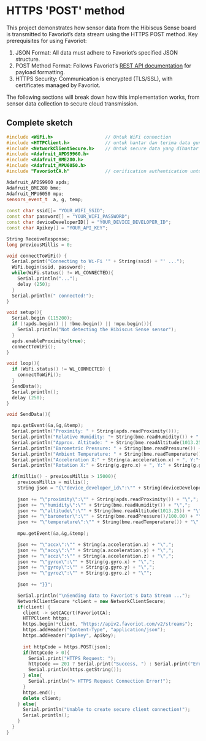 # HTTPS 'POST' method
This project demonstrates how sensor data from the Hibiscus Sense board is transmitted to Favoriot’s data stream using the HTTPS POST method. Key prerequisites for using Favoriot:

1. JSON Format: All data must adhere to Favoriot’s specified JSON structure.
2. POST Method Format: Follows Favoriot’s [REST API documentation](https://platform.favoriot.com/tutorial/v2/?python#data) for payload formatting.
3. HTTPS Security: Communication is encrypted (TLS/SSL), with certificates managed by Favoriot.

The following sections will break down how this implementation works, from sensor data collection to secure cloud transmission.

## Complete sketch
```cpp
#include <WiFi.h>                   // Untuk WiFi connection
#include <HTTPClient.h>             // untuk hantar dan terima data guna http protocol
#include <NetworkClientSecure.h>    // Untuk secure data yang dihantar
#include <Adafruit_APDS9960.h>      
#include <Adafruit_BME280.h>
#include <Adafruit_MPU6050.h>
#include "FavoriotCA.h"             // cerification authentication untuk security (hhtps)

Adafruit_APDS9960 apds;
Adafruit_BME280 bme;
Adafruit_MPU6050 mpu;
sensors_event_t  a, g, temp;
 
const char ssid[]= "YOUR_WIFI_SSID";
const char password[] = "YOUR_WIFI_PASSWORD";
const char deviceDeveloperID[] = "YOUR_DEVICE_DEVELOPER_ID";
const char Apikey[] = "YOUR_API_KEY";

String ReceiveResponse;
long previousMillis = 0;

void connectToWiFi() {
  Serial.print("Connecting to Wi-Fi '" + String(ssid) + "' ...");
  WiFi.begin(ssid, password);
  while(WiFi.status() != WL_CONNECTED){
    Serial.println("...");
    delay (250);
  }
  Serial.println(" connected!");
}

void setup(){
  Serial.begin (115200);
  if (!apds.begin() || !bme.begin() || !mpu.begin()){
    Serial.println("Not detecting the Hibiscus Sense sensor");
  }    
  apds.enableProximity(true);  
  connectToWiFi();
} 

void loop(){
  if (WiFi.status() != WL_CONNECTED) {
    connectToWiFi();
  }
  SendData();
  Serial.println();
  delay (250);
}

void SendData(){

  mpu.getEvent(&a,&g,&temp);
  Serial.println("Proximity: " + String(apds.readProximity()));
  Serial.println("Relative Humidity: "+ String(bme.readHumidity()) + " %RH");
  Serial.println("Approx. Altitude: " + String(bme.readAltitude(1013.25)) + " m");
  Serial.println("Barometric Pressure: " + String(bme.readPressure()) + " Pa");
  Serial.println("Ambient Temperature: " + String(bme.readTemperature()) + " °C");
  Serial.println("Acceleration X:" + String(a.acceleration.x) + ", Y:"+String(a.acceleration.y) + ", Z:"+String(a.acceleration.z) + " m/s^2");
  Serial.println("Rotation X:" + String(g.gyro.x) + ", Y:" + String(g.gyro.y) + ", Z:" + String(g.gyro.z) + " rad/s");

  if(millis() - previousMillis > 15000){
    previousMillis = millis();
    String json = "{\"device_developer_id\":\"" + String(deviceDeveloperID) + "\",\"data\":{";
    
    json += "\"proximity\":\"" + String(apds.readProximity()) + "\",";
    json += "\"humidity\":\"" + String(bme.readHumidity()) + "\",";
    json += "\"altitude\":\"" + String(bme.readAltitude(1013.25)) + "\",";
    json += "\"barometer\":\"" + String(bme.readPressure()/100.00) + "\",";
    json += "\"temperature\":\"" + String(bme.readTemperature()) + "\",";
    
    mpu.getEvent(&a,&g,&temp);

    json += "\"accx\":\"" + String(a.acceleration.x) + "\",";
    json += "\"accy\":\"" + String(a.acceleration.y) + "\",";
    json += "\"accz\":\"" + String(a.acceleration.z) + "\",";
    json += "\"gyrox\":\"" + String(g.gyro.x) + "\",";
    json += "\"gyroy\":\"" + String(g.gyro.y) + "\",";
    json += "\"gyroz\":\"" + String(g.gyro.z) + "\"";
    
    json += "}}";

    Serial.println("\nSending data to Favoriot's Data Stream ...");
    NetworkClientSecure *client = new NetworkClientSecure;
    if(client) {
      client -> setCACert(FavoriotCA);
      HTTPClient https;
      https.begin(*client, "https://apiv2.favoriot.com/v2/streams");
      https.addHeader("Content-Type", "application/json");
      https.addHeader("Apikey", Apikey);
        
      int httpCode = https.POST(json);
      if(httpCode > 0){
        Serial.print("HTTPS Request: ");
        httpCode == 201 ? Serial.print("Success, ") : Serial.print("Error, ");
        Serial.println(https.getString());
      } else{
        Serial.println("> HTTPS Request Connection Error!");
      }
      https.end();
      delete client;
    } else{
      Serial.println("Unable to create secure client connection!");
      Serial.println();
    }
  }
}
```
